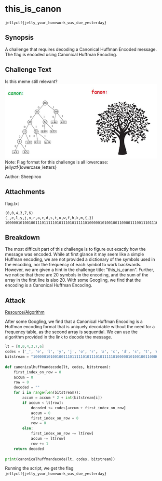 # this_is_canon
`jellyctf{jelly_your_homework_was_due_yesterday}`
## Synopsis
A challenge that requires decoding a Canonical Huffman Encoded message. The flag is encoded using Canonical Huffman Encoding.
## Challenge Text
Is this meme still relevant? 
![canon_meme](/assets/canon_meme.jpg)
Note: Flag format for this challenge is all lowercase: jellyctf{lowercase_letters}

Author: Sheepiroo
## Attachments
flag.txt
```
(0,0,4,3,7,6)
(_,e,l,y,j,o,r,a,c,d,s,t,u,w,f,h,k,m,{,})
1000001010010011101111101011101011111010000010100100110000111001110111010000111011100111110100111100100110101111000001110010110110010001100011011001000011001110011101000110101100010110011111111
```

## Breakdown
The most difficult part of this challenge is to figure out exactly how the message was encoded. While at first glance it may seem like a simple Huffman encoding, we are not provided a dictionary of the symbols used in the encoding, nor the frequency of each symbol to work backwards. However, we are given a hint in the challenge title: "this_is_canon". Further, we notice that there are 20 symbols in the encoding, and the sum of the array in the first line is also 20. With some Googling, we find that the encoding is a Canonical Huffman Encoding.

## Attack
[Resource/Algorithm](https://pineight.com/mw/page/Canonical_Huffman_code.xhtml)

After some Googling, we find that a Canonical Huffman Encoding is a Huffman encoding format that is uniquely decodable without the need for a frequency table, as the second array is sequential. We can use the algorithm provided in the link to decode the message. 

```python
lt = [0,0,4,3,7,6]
codes = ['_', 'e', 'l', 'y', 'j', 'o', 'r', 'a', 'c', 'd', 's', 't', 'u', 'w', 'f', 'h', 'k', 'm', '{', '}']
bitstream = "1000001010010011101111101011101011111010000010100100110000111001110111010000111011100111110100111100100110101111000001110010110110010001100011011001000011001110011101000110101100010110011111111"

def canonicalhuffmandecode(lt, codes, bitstream):
    first_index_on_row = 0
    accum = 0
    row = 0
    decoded = ""
    for i in range(len(bitstream)):
        accum = accum * 2 + int(bitstream[i])
        if accum < lt[row]:
            decoded += codes[accum + first_index_on_row]
            accum = 0
            first_index_on_row = 0
            row = 0
        else:
            first_index_on_row += lt[row]
            accum -= lt[row]
            row += 1
    return decoded

print(canonicalhuffmandecode(lt, codes, bitstream))
```
Running the script, we get the flag `jellyctf{jelly_your_homework_was_due_yesterday}`

